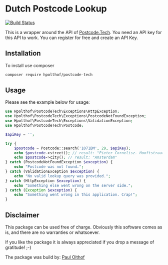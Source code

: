 # Dutch Postcode Lookup
[![Build Status](https://travis-ci.org/hpolthof/postcode-tech.svg?branch=master)](https://travis-ci.org/hpolthof/postcode-tech)

This is a wrapper around the API of [Postcode.Tech](https://postcode.tech). You need an API key for this
API to work. You can register for free and create an API Key.

## Installation
To install use composer
```bash
composer require hpolthof/postcode-tech
```

## Usage
Please see the example below for usage:
```php
use Hpolthof\PostcodeTech\Exceptions\HttpException;
use Hpolthof\PostcodeTech\Exceptions\PostcodeNotFoundException;
use Hpolthof\PostcodeTech\Exceptions\ValidationException;
use Hpolthof\PostcodeTech\Postcode;

$apiKey = '';

try {
    $postcode = Postcode::search('1071BM', 29, $apiKey);
    echo $postcode->street(); // result: "Pieter Cornelisz. Hooftstraat"
    echo $postcode->city(); // result: "Amsterdam"
} catch (PostcodeNotFoundException $exception) {
    echo "Postcode was not found.";
} catch (ValidationException $exception) {
    echo "No valid lookup query was provided.";
} catch (HttpException $exception) {
    echo "Something else went wrong on the server side.";
} catch (Exception $exception) {
    echo "Something went wrong in this application. Crap!";
}
```

## Disclaimer
This package can be used free of charge. Obviously this software comes as is, and there 
are no warranties or whatsoever.

If you like the package it is always appreciated if you drop a message of gratitude! ;-)

The package was build by: [Paul Olthof](mailto:hi@olthof.tech)